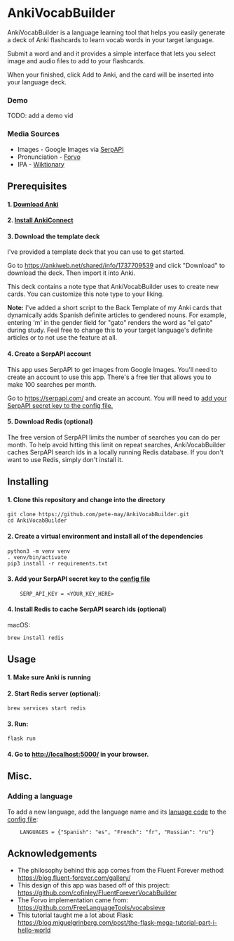 # AnkiVocabBuilder

AnkiVocabBuilder is a language learning tool that helps you easily generate a deck of Anki flashcards to learn vocab words in your target language.

Submit a word and and it provides a simple interface that lets you select image and audio files to add to your flashcards.

When your finished, click Add to Anki, and the card will be inserted into your language deck.

### Demo

TODO: add a demo vid

### Media Sources

- Images - Google Images via [SerpAPI](https://serpapi.com/)
- Pronunciation - [Forvo](https://forvo.com/)
- IPA - [Wiktionary](https://www.wiktionary.org/)

## Prerequisites

#### 1. [Download Anki](https://apps.ankiweb.net/)

#### 2. [Install AnkiConnect](https://ankiweb.net/shared/info/2055492159)

#### 3. Download the template deck
I've provided a template deck that you can use to get started.

Go to <https://ankiweb.net/shared/info/1737709539> and click "Download" to download the deck. Then import it into Anki.

This deck contains a note type that AnkiVocabBuilder uses to create new cards. You can customize this note type to your liking.

**Note:** I've added a short script to the Back Template of my Anki cards that dynamically adds Spanish definite articles to gendered nouns. For example, entering 'm' in the gender field for "gato" renders the word as "el gato" during study. Feel free to change this to your target language's definite articles or to not use the feature at all.

#### 4. Create a SerpAPI account
This app uses SerpAPI to get images from Google Images. You'll need to create an account to use this app. There's a free tier that allows you to make 100 searches per month.

Go to <https://serpapi.com/> and create an account. You will need to [add your SerpAPI secret key to the config file.](#3-add-your-serpapi-secret-key-to-the-config-file)

#### 5. Download Redis (optional)
The free version of SerpAPI limits the number of searches you can do per month. To help avoid hitting this limit on repeat searches, AnkiVocabBuilder caches SerpAPI search ids in a locally running Redis database. If you don't want to use Redis, simply don't install it.

## Installing

#### 1. Clone this repository and change into the directory

```code
git clone https://github.com/pete-may/AnkiVocabBuilder.git
cd AnkiVocabBuilder
```

#### 2. Create a virtual environment and install all of the dependencies

```code
python3 -m venv venv
. venv/bin/activate
pip3 install -r requirements.txt
```

#### 3. Add your SerpAPI secret key to the [config file](./config.py#L11)

```
    SERP_API_KEY = <YOUR_KEY_HERE>
```

#### 4. Install Redis to cache SerpAPI search ids (optional)

macOS:
```code
brew install redis
```

## Usage

#### 1. Make sure Anki is running

#### 2. Start Redis server (optional):
```code
brew services start redis
```

#### 3. Run:

```code
flask run
```

#### 4. Go to <http://localhost:5000/> in your browser.

## Misc.

### Adding a language

To add a new language, add the language name and its [lanuage code](https://en.wikipedia.org/wiki/List_of_ISO_639-1_codes) to the [config file](./config.py#L9):

```
    LANGUAGES = {"Spanish": "es", "French": "fr", "Russian": "ru"}
```

## Acknowledgements

- The philosophy behind this app comes from the Fluent Forever method: <https://blog.fluent-forever.com/gallery/>
- This design of this app was based off of this project: <https://github.com/cofinley/FluentForeverVocabBuilder>
- The Forvo implementation came from: <https://github.com/FreeLanguageTools/vocabsieve>
- This tutorial taught me a lot about Flask: <https://blog.miguelgrinberg.com/post/the-flask-mega-tutorial-part-i-hello-world>
